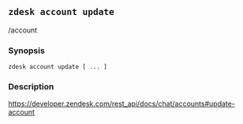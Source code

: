 ## `zdesk account update`

/account

### Synopsis

    zdesk account update [ ... ]

### Description

https://developer.zendesk.com/rest_api/docs/chat/accounts#update-account

